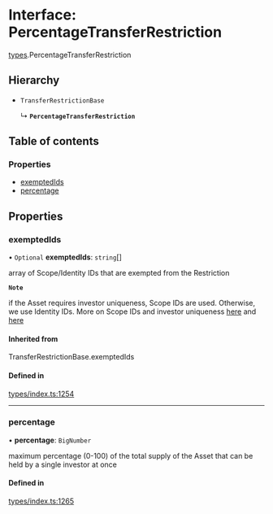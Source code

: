 # Interface: PercentageTransferRestriction

[types](../wiki/types).PercentageTransferRestriction

## Hierarchy

- `TransferRestrictionBase`

  ↳ **`PercentageTransferRestriction`**

## Table of contents

### Properties

- [exemptedIds](../wiki/types.PercentageTransferRestriction#exemptedids)
- [percentage](../wiki/types.PercentageTransferRestriction#percentage)

## Properties

### exemptedIds

• `Optional` **exemptedIds**: `string`[]

array of Scope/Identity IDs that are exempted from the Restriction

**`Note`**

 if the Asset requires investor uniqueness, Scope IDs are used. Otherwise, we use Identity IDs. More on Scope IDs and investor uniqueness
  [here](https://developers.polymesh.network/introduction/identity#polymesh-unique-identity-system-puis) and
  [here](https://developers.polymesh.network/polymesh-docs/primitives/confidential-identity)

#### Inherited from

TransferRestrictionBase.exemptedIds

#### Defined in

[types/index.ts:1254](https://github.com/PolymeshAssociation/polymesh-sdk/blob/16e8c2ca/src/types/index.ts#L1254)

___

### percentage

• **percentage**: `BigNumber`

maximum percentage (0-100) of the total supply of the Asset that can be held by a single investor at once

#### Defined in

[types/index.ts:1265](https://github.com/PolymeshAssociation/polymesh-sdk/blob/16e8c2ca/src/types/index.ts#L1265)
